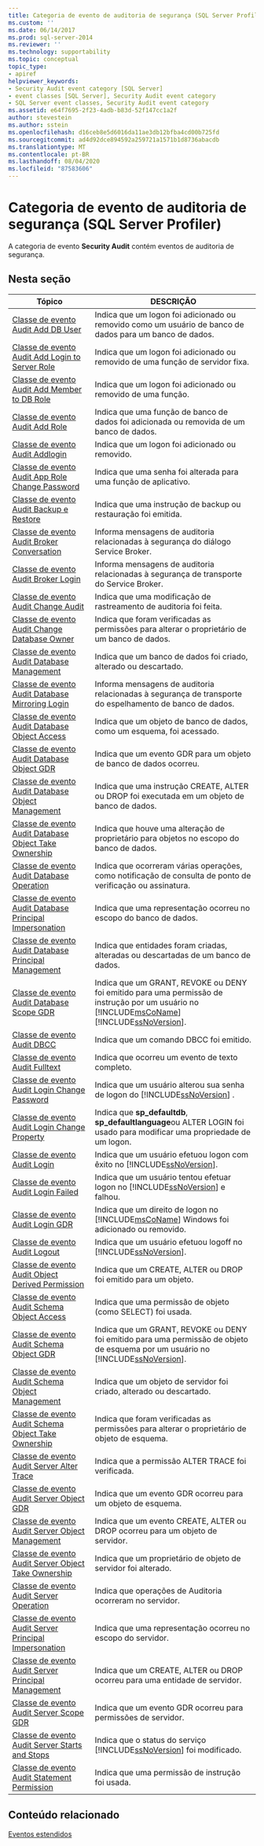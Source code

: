 ```yaml
---
title: Categoria de evento de auditoria de segurança (SQL Server Profiler) | Microsoft Docs
ms.custom: ''
ms.date: 06/14/2017
ms.prod: sql-server-2014
ms.reviewer: ''
ms.technology: supportability
ms.topic: conceptual
topic_type:
- apiref
helpviewer_keywords:
- Security Audit event category [SQL Server]
- event classes [SQL Server], Security Audit event category
- SQL Server event classes, Security Audit event category
ms.assetid: e64f7695-2f23-4adb-b83d-52f147cc1a2f
author: stevestein
ms.author: sstein
ms.openlocfilehash: d16ceb8e5d6016da11ae3db12bfba4cd00b725fd
ms.sourcegitcommit: ad4d92dce894592a259721a1571b1d8736abacdb
ms.translationtype: MT
ms.contentlocale: pt-BR
ms.lasthandoff: 08/04/2020
ms.locfileid: "87583606"
---
```

# <a name="security-audit-event-category-sql-server-profiler"></a>Categoria de evento de auditoria de segurança (SQL Server Profiler)
  A categoria de evento **Security Audit** contém eventos de auditoria de segurança.  
  
## <a name="in-this-section"></a>Nesta seção  
  
|Tópico|DESCRIÇÃO|  
|-----------|-----------------|  
|[Classe de evento Audit Add DB User](audit-add-db-user-event-class.md)|Indica que um logon foi adicionado ou removido como um usuário de banco de dados para um banco de dados.|  
|[Classe de evento Audit Add Login to Server Role](audit-add-login-to-server-role-event-class.md)|Indica que um logon foi adicionado ou removido de uma função de servidor fixa.|  
|[Classe de evento Audit Add Member to DB Role](audit-add-member-to-db-role-event-class.md)|Indica que um logon foi adicionado ou removido de uma função.|  
|[Classe de evento Audit Add Role](audit-add-role-event-class.md)|Indica que uma função de banco de dados foi adicionada ou removida de um banco de dados.|  
|[Classe de evento Audit Addlogin](audit-addlogin-event-class.md)|Indica que um logon foi adicionado ou removido.|  
|[Classe de evento Audit App Role Change Password](audit-app-role-change-password-event-class.md)|Indica que uma senha foi alterada para uma função de aplicativo.|  
|[Classe de evento Audit Backup e Restore](audit-backup-and-restore-event-class.md)|Indica que uma instrução de backup ou restauração foi emitida.|  
|[Classe de evento Audit Broker Conversation](broker-conversation-event-class.md)|Informa mensagens de auditoria relacionadas à segurança do diálogo Service Broker.|  
|[Classe de evento Audit Broker Login](audit-broker-login-event-class.md)|Informa mensagens de auditoria relacionadas à segurança de transporte do Service Broker.|  
|[Classe de evento Audit Change Audit](audit-change-audit-event-class.md)|Indica que uma modificação de rastreamento de auditoria foi feita.|  
|[Classe de evento Audit Change Database Owner](audit-change-database-owner-event-class.md)|Indica que foram verificadas as permissões para alterar o proprietário de um banco de dados.|  
|[Classe de evento Audit Database Management](audit-database-management-event-class.md)|Indica que um banco de dados foi criado, alterado ou descartado.|  
|[Classe de evento Audit Database Mirroring Login](audit-database-mirroring-login-event-class.md)|Informa mensagens de auditoria relacionadas à segurança de transporte do espelhamento de banco de dados.|  
|[Classe de evento Audit Database Object Access](audit-database-object-access-event-class.md)|Indica que um objeto de banco de dados, como um esquema, foi acessado.|  
|[Classe de evento Audit Database Object GDR](audit-database-object-gdr-event-class.md)|Indica que um evento GDR para um objeto de banco de dados ocorreu.|  
|[Classe de evento Audit Database Object Management](audit-database-object-management-event-class.md)|Indica que uma instrução CREATE, ALTER ou DROP foi executada em um objeto de banco de dados.|  
|[Classe de evento Audit Database Object Take Ownership](audit-database-object-take-ownership-event-class.md)|Indica que houve uma alteração de proprietário para objetos no escopo do banco de dados.|  
|[Classe de evento Audit Database Operation](audit-database-operation-event-class.md)|Indica que ocorreram várias operações, como notificação de consulta de ponto de verificação ou assinatura.|  
|[Classe de evento Audit Database Principal Impersonation](audit-database-principal-impersonation-event-class.md)|Indica que uma representação ocorreu no escopo do banco de dados.|  
|[Classe de evento Audit Database Principal Management](audit-database-principal-management-event-class.md)|Indica que entidades foram criadas, alteradas ou descartadas de um banco de dados.|  
|[Classe de evento Audit Database Scope GDR](audit-database-scope-gdr-event-class.md)|Indica que um GRANT, REVOKE ou DENY foi emitido para uma permissão de instrução por um usuário no [!INCLUDE[msCoName](../../includes/msconame-md.md)] [!INCLUDE[ssNoVersion](../../includes/ssnoversion-md.md)].|  
|[Classe de evento Audit DBCC](audit-dbcc-event-class.md)|Indica que um comando DBCC foi emitido.|  
|[Classe de evento Audit Fulltext](audit-fulltext-event-class.md)|Indica que ocorreu um evento de texto completo.|  
|[Classe de evento Audit Login Change Password](audit-login-change-password-event-class.md)|Indica que um usuário alterou sua senha de logon do [!INCLUDE[ssNoVersion](../../includes/ssnoversion-md.md)] .|  
|[Classe de evento Audit Login Change Property](audit-login-change-property-event-class.md)|Indica que **sp_defaultdb**, **sp_defaultlanguage**ou ALTER LOGIN foi usado para modificar uma propriedade de um logon.|  
|[Classe de evento Audit Login](audit-login-event-class.md)|Indica que um usuário efetuou logon com êxito no [!INCLUDE[ssNoVersion](../../includes/ssnoversion-md.md)].|  
|[Classe de evento Audit Login Failed](audit-login-failed-event-class.md)|Indica que um usuário tentou efetuar logon no [!INCLUDE[ssNoVersion](../../includes/ssnoversion-md.md)] e falhou.|  
|[Classe de evento Audit Login GDR](audit-login-gdr-event-class.md)|Indica que um direito de logon no [!INCLUDE[msCoName](../../includes/msconame-md.md)] Windows foi adicionado ou removido.|  
|[Classe de evento Audit Logout](audit-logout-event-class.md)|Indica que um usuário efetuou logoff no [!INCLUDE[ssNoVersion](../../includes/ssnoversion-md.md)].|  
|[Classe de evento Audit Object Derived Permission](audit-object-derived-permission-event-class.md)|Indica que um CREATE, ALTER ou DROP foi emitido para um objeto.|  
|[Classe de evento Audit Schema Object Access](audit-schema-object-access-event-class.md)|Indica que uma permissão de objeto (como SELECT) foi usada.|  
|[Classe de evento Audit Schema Object GDR](audit-schema-object-gdr-event-class.md)|Indica que um GRANT, REVOKE ou DENY foi emitido para uma permissão de objeto de esquema por um usuário no [!INCLUDE[ssNoVersion](../../includes/ssnoversion-md.md)].|  
|[Classe de evento Audit Schema Object Management](audit-schema-object-management-event-class.md)|Indica que um objeto de servidor foi criado, alterado ou descartado.|  
|[Classe de evento Audit Schema Object Take Ownership](audit-schema-object-take-ownership-event-class.md)|Indica que foram verificadas as permissões para alterar o proprietário de objeto de esquema.|  
|[Classe de evento Audit Server Alter Trace](audit-server-alter-trace-event-class.md)|Indica que a permissão ALTER TRACE foi verificada.|  
|[Classe de evento Audit Server Object GDR](audit-server-object-gdr-event-class.md)|Indica que um evento GDR ocorreu para um objeto de esquema.|  
|[Classe de evento Audit Server Object Management](audit-server-object-management-event-class.md)|Indica que um evento CREATE, ALTER ou DROP ocorreu para um objeto de servidor.|  
|[Classe de evento Audit Server Object Take Ownership](audit-server-object-take-ownership-event-class.md)|Indica que um proprietário de objeto de servidor foi alterado.|  
|[Classe de evento Audit Server Operation](audit-server-operation-event-class.md)|Indica que operações de Auditoria ocorreram no servidor.|  
|[Classe de evento Audit Server Principal Impersonation](audit-server-principal-impersonation-event-class.md)|Indica que uma representação ocorreu no escopo do servidor.|  
|[Classe de evento Audit Server Principal Management](audit-server-principal-management-event-class.md)|Indica que um CREATE, ALTER ou DROP ocorreu para uma entidade de servidor.|  
|[Classe de evento Audit Server Scope GDR](audit-server-scope-gdr-event-class.md)|Indica que um evento GDR ocorreu para permissões de servidor.|  
|[Classe de evento Audit Server Starts and Stops](audit-server-starts-and-stops-event-class.md)|Indica que o status do serviço [!INCLUDE[ssNoVersion](../../includes/ssnoversion-md.md)] foi modificado.|  
|[Classe de evento Audit Statement Permission](audit-statement-permission-event-class.md)|Indica que uma permissão de instrução foi usada.|  
  
## <a name="related-content"></a>Conteúdo relacionado  
 [Eventos estendidos](../extended-events/extended-events.md)  
  
  
